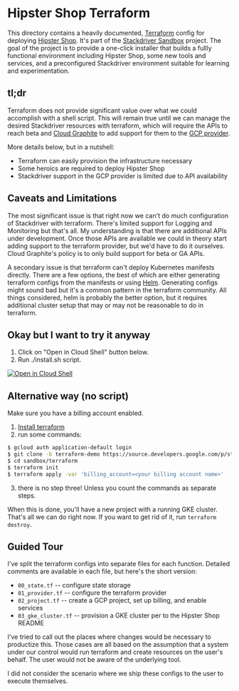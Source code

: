 Hipster Shop Terraform
================================================================================

This directory contains a heavily documented, [Terraform]
config for deploying [Hipster Shop]. It's part of the [Stackdriver Sandbox]
project. The goal of the project is to provide a one-click installer that builds
a fullly functional environment including Hipster Shop, some new tools and
services, and a preconfigured Stackdriver environment suitable for learning and
experimentation.

[Terraform]: https://www.terraform.io/
[Hipster Shop]: https://github.com/GoogleCloudPlatform/microservices-demo
[Stackdriver Sandbox]: https://docs.google.com/document/d/1mz7VfgQN8Yi6-4H25FrQu6z8LeZfWJksd-cvgeD26A8/edit

tl;dr 
--------------------------------------------------------------------------------

Terraform does not provide significant value over what we could accomplish with a shell script. This will remain true until we can manage the desired Stackdriver resources with terraform, which will require the APIs to reach beta and [Cloud Graphite] to add support for them to the [GCP provider].

More details below, but in a nutshell:

* Terraform can easily provision the infrastructure necessary
* Some heroics are required to deploy Hipster Shop
* Stackdriver support in the GCP provider is limited due to
  API availability

[Cloud Graphite]: https://github.com/terraform-providers/terraform-provider-google
[GCP provider]: https://www.terraform.io/docs/providers/google/index.html

Caveats and Limitations
--------------------------------------------------------------------------------

The most significant issue is that right now we can't do much configuration of
Stackdriver with terraform. There's limited support for Logging and Monitoring
but that's all. My understanding is that there are additional APIs under
development. Once those APIs are available we could in theory start adding
support to the terraform provider, but we'd have to do it ourselves. Cloud
Graphite's policy is to only build support for beta or GA APIs.

A secondary issue is that terraform can't deploy Kubernetes manifests
directly. There are a few options, the best of which are either generating
terraform configs from the manifests or using [Helm]. Generating configs might
sound bad but it's a common pattern in the terraform community. All things
considered, helm is probably the better option, but it requires additional
cluster setup that may or may not be reasonable to do in terraform.

[Helm]: https://helm.sh

Okay but I want to try it anyway
--------------------------------------------------------------------------------

1. Click on "Open in Cloud Shell" button below.
2. Run ./install.sh script.

[![Open in Cloud Shell](//gstatic.com/cloudssh/images/open-btn.svg)](https://console.cloud.google.com/cloudshell/editor?cloudshell_git_repo=https://source.developers.google.com/p/stackdriver-sandbox-230822/r/sandbox&cloudshell_git_branch=terraform-demo&cloudshell_working_dir=terraform)

## Alternative way (no script)

Make sure you have a billing account enabled.

1. [Install terraform]
2. run some commands:

```bash
$ gcloud auth application-default login
$ git clone -b terraform-demo https://source.developers.google.com/p/stackdriver-sandbox-230822/r/sandbox
$ cd sandbox/terraform
$ terraform init
$ terraform apply -var 'billing_account=<your billing account name>'
```

3. there is no step three! Unless you count the commands as separate steps.

When this is done, you'll have a new project with a running GKE cluster. That's
all we can do right now. If you want to get rid of it, run `terraform destroy`.

[Install terraform]: https://www.terraform.io/downloads.html

Guided Tour
--------------------------------------------------------------------------------

I've split the terraform configs into separate files for each function. Detailed
comments are available in each file, but here's the short version:

* `00_state.tf` -- configure state storage
* `01_provider.tf` -- configure the terraform provider
* `02_project.tf` -- create a GCP project, set up billing, and enable services
* `03_gke_cluster.tf` -- provision a GKE cluster per to the Hipster Shop README

I've tried to call out the places where changes would be necessary to productize
this. Those cases are all based on the assumption that a system under our
control would run terraform and create resources on the user's behalf. The user
would not be aware of the underlying tool.

I did not consider the scenario where we ship these configs to the user to
execute themselves.
